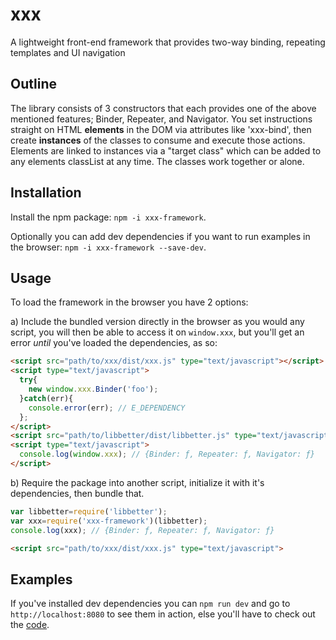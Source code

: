 # xxx
A lightweight front-end framework that provides two-way binding, repeating templates and UI navigation

## Outline
The library consists of 3 constructors that each provides one of the above mentioned features; Binder, Repeater, and Navigator. You set instructions straight on HTML <b>elements</b> in the DOM via attributes like 'xxx-bind', then create <b>instances</b> of the classes to consume and execute those actions. Elements are linked to instances via a "target class" which can be added to any elements classList at any time. The classes work together or alone.

## Installation
Install the npm package: `npm -i xxx-framework`.  
 
Optionally you can add dev dependencies if you want to run examples in the browser: `npm -i xxx-framework --save-dev`.

## Usage
To load the framework in the browser you have 2 options:

a) Include the bundled version directly in the browser as you would any script, you will then be able to access it on `window.xxx`, but you'll get an error _until_ you've loaded the dependencies, as so:
```html
<script src="path/to/xxx/dist/xxx.js" type="text/javascript"></script>
<script type="text/javascript">
  try{
    new window.xxx.Binder('foo');
  }catch(err){
    console.error(err); // E_DEPENDENCY
  }; 
</script>
<script src="path/to/libbetter/dist/libbetter.js" type="text/javascript"></script>
<script type="text/javascript">
  console.log(window.xxx); // {Binder: ƒ, Repeater: ƒ, Navigator: ƒ}
</script>
```

b) Require the package into another script, initialize it with it's dependencies, then bundle that.
 ```javascript
 var libbetter=require('libbetter');
 var xxx=require('xxx-framework')(libbetter);
 console.log(xxx); // {Binder: ƒ, Repeater: ƒ, Navigator: ƒ}
 ```
 ```html
<script src="path/to/xxx/dist/xxx.js" type="text/javascript">
```

## Examples
If you've installed dev dependencies you can `npm run dev` and go to `http://localhost:8080` to see them in action, else you'll have to check out the [code](examples).

